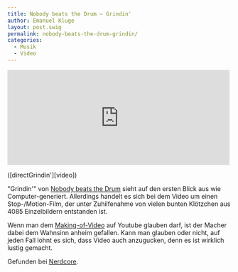 ```yaml
---
title: Nobody beats the Drum — Grindin'
author: Emanuel Kluge
layout: post.swig
permalink: nobody-beats-the-drum-grindin/
categories:
  - Musik
  - Video
---
```


<div style="position: relative; max-width: 500px; padding-top: 42.575758%; margin: 1em 0; overflow: hidden">
  <iframe src="https://player.vimeo.com/video/9625370" width="500" height="281" frameborder="0" webkitallowfullscreen mozallowfullscreen allowfullscreen style="position: absolute; top: 0; right: 0; bottom: 0; left: 0; width: 100%; height: 100%"></iframe>
</div>
([directGrindin'][video])

"Grindin'" von [Nobody beats the Drum][nobodybeatsthedrum] sieht auf den ersten Blick aus wie Computer-generiert. Allerdings handelt es sich bei dem Video um einen Stop-/Motion-Film, der unter Zuhilfenahme von vielen bunten Klötzchen aus 4085 Einzelbildern entstanden ist.

Wenn man dem [Making-of-Video][making_of] auf Youtube glauben darf, ist der Macher dabei dem Wahnsinn anheim gefallen. Kann man glauben oder nicht, auf jeden Fall lohnt es sich, dass Video auch anzugucken, denn es ist wirklich lustig gemacht.

Gefunden bei [Nerdcore][nerdcore].

[video]: http://vimeo.com/9625370
[nobodybeatsthedrum]: http://www.nobodybeatsthedrum.com/
[making_of]: http://www.youtube.com/watch?v=XBqxjvDAAWE&feature=channel
[nerdcore]: http://www.nerdcore.de/wp/2010/02/26/nobody-beats-the-drum-grindin/
